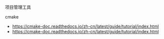 项目管理工具

cmake

- https://cmake-doc.readthedocs.io/zh-cn/latest/guide/tutorial/index.html
- https://cmake-doc.readthedocs.io/zh-cn/latest/guide/tutorial/index.html